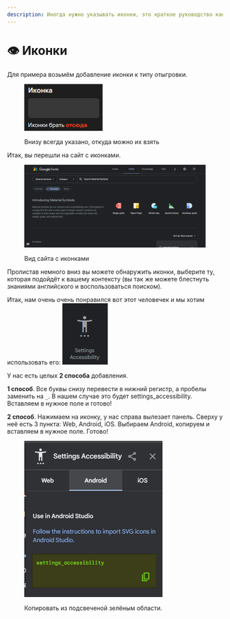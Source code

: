 ```yaml
---
description: Иногда нужно указывать иконки, это краткое руководство как их брать.
---
```


# 👁 Иконки

Для примера возьмём добавление иконки к типу отыгровки.

<figure><img src="../.gitbook/assets/image (1).png" alt=""><figcaption><p>Внизу всегда указано, откуда можно их взять</p></figcaption></figure>

Итак, вы перешли на сайт с иконками.

<figure><img src="../.gitbook/assets/image (3).png" alt=""><figcaption><p>Вид сайта с иконками</p></figcaption></figure>

Пролистав немного вниз вы можете обнаружить иконки, выберите ту, которая подойдёт к вашему контексту (вы так же можете блестнуть знаниями английского и воспользоваться поиском).

Итак, нам очень очень понравился вот этот человечек и мы хотим использовать его: <img src="../.gitbook/assets/image.png" alt="" data-size="original">

У нас есть целых **2 способа** добавления.

**1 способ**. Все буквы снизу перевести в нижний регистр, а пробелы заменить на `_`. В нашем случае это будет settings\_accessibility. Вставляем в нужное поле и готово!

**2 способ**. Нажимаем на иконку, у нас справа вылезает панель. Сверху у неё есть 3 пункта: Web, Android, iOS. Выбираем Android, копируем и вставляем в нужное поле. Готово!

<figure><img src="../.gitbook/assets/image (2).png" alt=""><figcaption><p>Копировать из подсвеченой зелёным области.</p></figcaption></figure>

